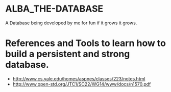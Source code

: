 # ALBA_THE-DATABASE
A Database being developed by me for fun if it grows it grows.

# References and Tools to learn how to build a persistent and strong database.
-  http://www.cs.yale.edu/homes/aspnes/classes/223/notes.html
-  http://www.open-std.org/JTC1/SC22/WG14/www/docs/n1570.pdf
